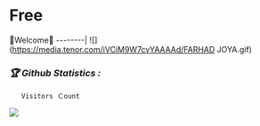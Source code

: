 
# Free




🌺Welcome🌺
--------|
![](https://media.tenor.com/iVCiM9W7cvYAAAAd/FARHAD JOYA.gif)



<h3><b><i>🏆 Github Statistics :</i></b></h3>

       Visitors Ｃount
 <img src="https://profile-counter.glitch.me/AryanHack907/count.svg" />
</p>
